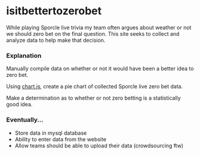 # isitbettertozerobet
While playing Sporcle live trivia my team often argues about weather or not we should zero bet on the final question.  This site seeks to collect and analyze data to help make that decision.

### Explanation
Manually compile data on whether or not it would have been a better idea to zero bet.

Using [chart.js](http://www.chartjs.org), create a pie chart of collected Sporcle live zero bet data.

Make a determination as to whether or not zero betting is a statistically good idea.

### Eventually…
* Store data in mysql database
* Ability to enter data from the website
* Allow teams should be able to upload their data (crowdsourcing ftw)

